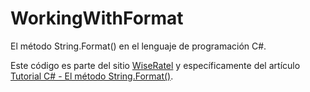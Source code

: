 # WorkingWithFormat
El método String.Format() en el lenguaje de programación C#.

Este código es parte del sitio [WiseRatel](http://www.wiseratel.com) y específicamente del artículo [Tutorial C# - El método String.Format()](http://www.wiseratel.com/tutorial-csharp-el-metodo-string-format).

